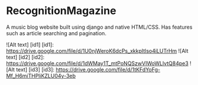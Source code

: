 # RecognitionMagazine

A music blog website built using django and native HTML/CSS. Has features such as article searching and pagination. 

![Alt text] [id1]
[id1]: https://drive.google.com/file/d/1U0njWeroK6dcPs_xkkpItlso4iLUTrHm
![Alt text] [id2]
[id2]: https://drive.google.com/file/d/1dWMay1T_mtPoNQSzwVIWoWLlvtQ84pe3
![Alt text] [id3]
[id3]: https://drive.google.com/file/d/1tKFdYoFg-Mf_H6miTHPliKZLU04y-3eb
